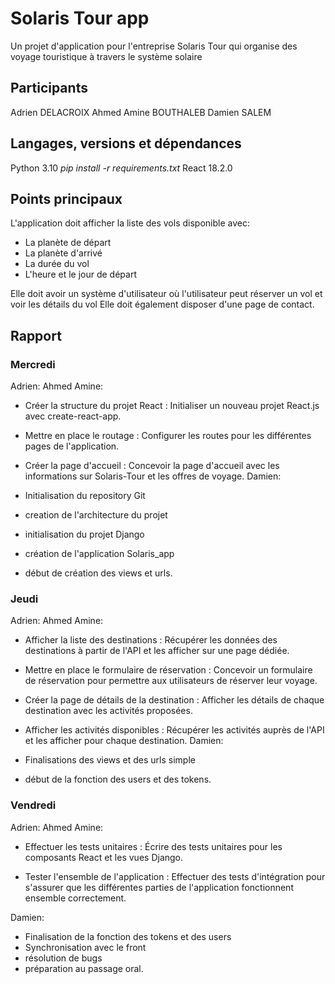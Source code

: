 # Solaris Tour app

Un projet d'application pour l'entreprise Solaris Tour qui organise des voyage touristique à travers le système solaire

## Participants

Adrien DELACROIX
Ahmed Amine BOUTHALEB
Damien SALEM

## Langages, versions et dépendances

Python 3.10
_pip install -r requirements.txt_
React 18.2.0

## Points principaux

L'application doit afficher la liste des vols disponible avec:

- La planète de départ
- La planète d'arrivé
- La durée du vol
- L'heure et le jour de départ

Elle doit avoir un système d'utilisateur où l'utilisateur peut réserver un vol et voir les détails du vol
Elle doit également disposer d'une page de contact.

## Rapport

### Mercredi

Adrien:
Ahmed Amine:

- Créer la structure du projet React : Initialiser un nouveau projet React.js avec create-react-app.

- Mettre en place le routage : Configurer les routes pour les différentes pages de l'application.

- Créer la page d'accueil : Concevoir la page d'accueil avec les informations sur Solaris-Tour et les offres de voyage.
  Damien:

- Initialisation du repository Git
- creation de l'architecture du projet
- initialisation du projet Django
- création de l'application Solaris_app
- début de création des views et urls.

### Jeudi

Adrien:
Ahmed Amine:

- Afficher la liste des destinations : Récupérer les données des destinations à partir de l'API et les afficher sur une page dédiée.

- Mettre en place le formulaire de réservation : Concevoir un formulaire de réservation pour permettre aux utilisateurs de réserver leur voyage.

- Créer la page de détails de la destination : Afficher les détails de chaque destination avec les activités proposées.

- Afficher les activités disponibles : Récupérer les activités auprès de l'API et les afficher pour chaque destination.
  Damien:

- Finalisations des views et des urls simple
- début de la fonction des users et des tokens.

### Vendredi

Adrien:
Ahmed Amine:

- Effectuer les tests unitaires : Écrire des tests unitaires pour les composants React et les vues Django.

- Tester l'ensemble de l'application : Effectuer des tests d'intégration pour s'assurer que les différentes parties de l'application fonctionnent ensemble correctement.

Damien:

- Finalisation de la fonction des tokens et des users
- Synchronisation avec le front
- résolution de bugs
- préparation au passage oral.

